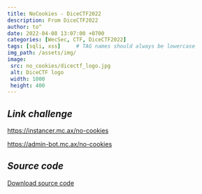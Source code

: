 ```yaml
---
title: NoCookies - DiceCTF2022
description: From DiceCTF2022
author: to^
date: 2022-04-08 13:07:00 +0700
categories: [WecSec, CTF, DiceCTF2022]
tags: [sqli, xss]     # TAG names should always be lowercase
img_path: /assets/img/
image:
 src: no_cookies/dicectf_logo.jpg
 alt: DiceCTF logo
 width: 1000
 height: 400
---
```

## _Link challenge_
<https://instancer.mc.ax/no-cookies>

<https://admin-bot.mc.ax/no-cookies>

## _Source code_
[Download source code]()